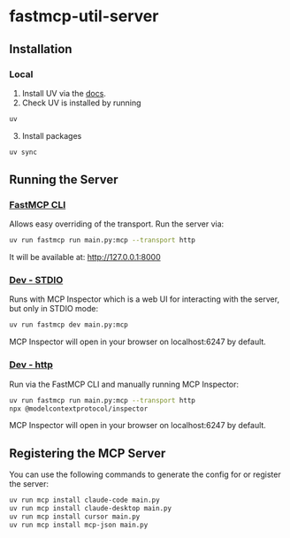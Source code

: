 # fastmcp-util-server

## Installation

### Local
1. Install UV via the [docs](https://docs.astral.sh/uv/getting-started/installation/).
2. Check UV is installed by running 
```bash
uv
```
3. Install packages 
```bash
uv sync
```

## Running the Server

### [FastMCP CLI](https://gofastmcp.com/getting-started/quickstart#using-the-fastmcp-cli)
Allows easy overriding of the transport.
Run the server via:
```bash
uv run fastmcp run main.py:mcp --transport http
```
It will be available at: http://127.0.0.1:8000


### [Dev - STDIO](https://gofastmcp.com/patterns/cli#dev)
Runs with MCP Inspector which is a web UI for interacting with the server, but only in STDIO mode:
```bash
uv run fastmcp dev main.py:mcp
```
MCP Inspector will open in your browser on localhost:6247 by default.


### [Dev - http](https://gofastmcp.com/patterns/cli#dev)
Run via the FastMCP CLI and manually running MCP Inspector:
```bash
uv run fastmcp run main.py:mcp --transport http
npx @modelcontextprotocol/inspector
```
MCP Inspector will open in your browser on localhost:6247 by default.


## Registering the MCP Server

You can use the following commands to generate the config for or register the server:
```bash
uv run mcp install claude-code main.py
uv run mcp install claude-desktop main.py
uv run mcp install cursor main.py
uv run mcp install mcp-json main.py
```
